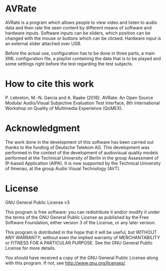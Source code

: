 # AVRate

AVRate is a program which allows people to view video and listen to audio data and then rate the seen content by different means of software and hardware inputs. Software inputs can be sliders, which position can be changed with the mouse or buttons which can be clicked. Hardware input is an external slider attached over USB.

Before the actual use, configuration has to be done in three parts, a main XML configuration file, a playlist containing the data that is to be played and some settings right before the test regarding the test subjects.


# How to cite this work

P. Lebreton, M.-N. Garcia and A. Raake (2016). AVRate: An Open Source Modular Audio/Visual Subjective Evaluation Test Interface, 8th International Workshop on Quality of Multimedia Experience (QoMEX).



# Acknowledgment

The work done in the development of this software has been carried out thanks to the funding of Deutsche Telekom AG. 
This development was performed in the context of the development of audiovisual quality models performed at the Technical University of Berlin in the group Assessment of IP-based Application (AIPA). It is now supported by the Technical University of Ilmenau, at the group Audio Visual Technology (AVT).


# License

GNU General Public License v3

This program is free software: you can redistribute it and/or modify it under the terms of the GNU General Public License as published by the Free Software Foundation, either version 3 of the License, or any later version.

This program is distributed in the hope that it will be useful, but WITHOUT ANY WARRANTY; without even the implied warranty of MERCHANTABILITY or FITNESS FOR A PARTICULAR PURPOSE. See the GNU General Public License for more details.

You should have received a copy of the GNU General Public License along with this program. If not, see http://www.gnu.org/licenses/.

